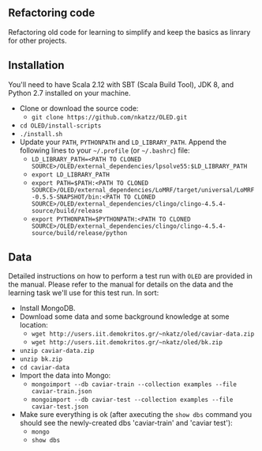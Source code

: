 ## Refactoring code

Refactoring old code for learning to simplify and keep the basics as linrary for other projects. 

## Installation

You'll need to have Scala 2.12 with SBT (Scala Build Tool), JDK 8, and Python 2.7 installed on your machine.

* Clone or download the source code:
  * `git clone https://github.com/nkatzz/OLED.git`
* `cd OLED/install-scripts`
* `./install.sh`
* Update your `PATH`, `PYTHONPATH` and `LD_LIBRARY_PATH`. Append the following lines to your `~/.profile` (or `~/.bashrc`) file:
  * `LD_LIBRARY_PATH=<PATH TO CLONED SOURCE>/OLED/external_dependencies/lpsolve55:$LD_LIBRARY_PATH`  
  * `export LD_LIBRARY_PATH`
  * `export PATH=$PATH:<PATH TO CLONED SOURCE>/OLED/external_dependencies/LoMRF/target/universal/LoMRF-0.5.5-SNAPSHOT/bin:<PATH TO CLONED SOURCE>/OLED/external_dependencies/clingo/clingo-4.5.4-source/build/release`
  * `export PYTHONPATH=$PYTHONPATH:<PATH TO CLONED SOURCE>/OLED/external_dependencies/clingo/clingo-4.5.4-source/build/release/python`

## Data

Detailed instructions on how to perform a test run with ``OLED`` are provided in the manual. Please refer to the manual for details on the data and the learning task we'll use for this test run. In sort:

* Install MongoDB.
* Download some data and some background knowledge at some location: 
   * `wget http://users.iit.demokritos.gr/~nkatz/oled/caviar-data.zip`
   * `wget http://users.iit.demokritos.gr/~nkatz/oled/bk.zip`
* `unzip caviar-data.zip`
* `unzip bk.zip`
* `cd caviar-data`
* Import the data into Mongo:
   * `mongoimport --db caviar-train --collection examples --file caviar-train.json`
   * `mongoimport --db caviar-test --collection examples --file caviar-test.json`
* Make sure everything is ok (after axecuting the `show dbs` command you should see the newly-created dbs 'caviar-train' and 'caviar test'):
   * `mongo`
   * `show dbs`
